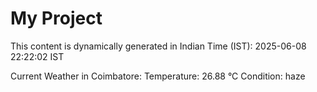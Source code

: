 # My Project

This content is dynamically generated in Indian Time (IST): 2025-06-08 22:22:02 IST


Current Weather in Coimbatore:
Temperature: 26.88 °C
Condition: haze

